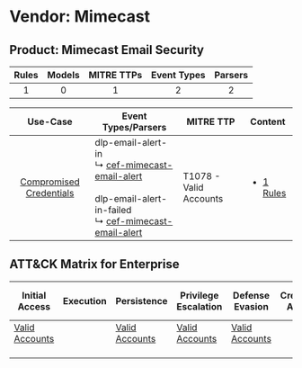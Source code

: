 Vendor: Mimecast
================
Product: Mimecast Email Security
--------------------------------
| Rules | Models | MITRE TTPs | Event Types | Parsers |
|:-----:|:------:|:----------:|:-----------:|:-------:|
|   1   |   0    |     1      |      2      |    2    |

|                                  Use-Case                                  | Event Types/Parsers                                                                                                                                                                                                               | MITRE TTP                  | Content                                                                                                   |
|:--------------------------------------------------------------------------:| --------------------------------------------------------------------------------------------------------------------------------------------------------------------------------------------------------------------------------- | -------------------------- | --------------------------------------------------------------------------------------------------------- |
| [Compromised Credentials](../../../UseCases/uc_compromised_credentials.md) |  dlp-email-alert-in<br> ↳ [cef-mimecast-email-alert](Parsers/parserContent_cef-mimecast-email-alert.md)<br><br> dlp-email-alert-in-failed<br> ↳ [cef-mimecast-email-alert](Parsers/parserContent_cef-mimecast-email-alert.md)<br> | T1078 - Valid Accounts<br> | [<ul><li>1 Rules</li></ul>](Rules_Models/r_m_mimecast_mimecast_email_security_Compromised_Credentials.md) |

ATT&CK Matrix for Enterprise
----------------------------
| Initial Access                                                      | Execution | Persistence                                                         | Privilege Escalation                                                | Defense Evasion                                                     | Credential Access | Discovery | Lateral Movement | Collection | Command and Control | Exfiltration | Impact |
| ------------------------------------------------------------------- | --------- | ------------------------------------------------------------------- | ------------------------------------------------------------------- | ------------------------------------------------------------------- | ----------------- | --------- | ---------------- | ---------- | ------------------- | ------------ | ------ |
| [Valid Accounts](https://attack.mitre.org/techniques/T1078)<br><br> |           | [Valid Accounts](https://attack.mitre.org/techniques/T1078)<br><br> | [Valid Accounts](https://attack.mitre.org/techniques/T1078)<br><br> | [Valid Accounts](https://attack.mitre.org/techniques/T1078)<br><br> |                   |           |                  |            |                     |              |        |
